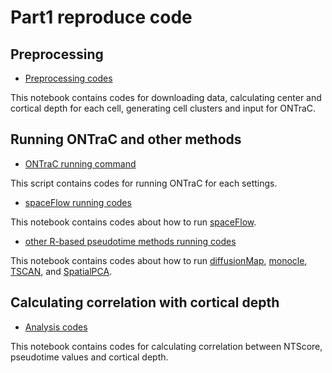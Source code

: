 # Part1 reproduce code

## Preprocessing

- [Preprocessing codes](./Step0_preprocessing.ipynb)

This notebook contains codes for downloading data, calculating center and cortical depth for each cell, generating cell clusters and input for ONTraC.

## Running ONTraC and other methods

- [ONTraC running command](./Step1_run_ONTraC.sh)

This script contains codes for running ONTraC for each settings.

- [spaceFlow running codes](./Step1_spaceFlow.ipynb)

This notebook contains codes about how to run [spaceFlow](https://www.nature.com/articles/s41467-022-31739-w).

- [other R-based pseudotime methods running codes](./Step1_other_pseudotime_methods.ipynb)

This notebook contains codes about how to run [diffusionMap](http://bioinformatics.oxfordjournals.org/content/32/8/1241), [monocle](https://www.nature.com/articles/s41586-019-0969-x), [TSCAN](https://academic.oup.com/nar/article/44/13/e117/2457590), and [SpatialPCA](https://www.nature.com/articles/s41467-022-34879-1).

## Calculating correlation with cortical depth

- [Analysis codes](./Step2_integrate_results.ipynb)

This notebook contains codes for calculating correlation between NTScore, pseudotime values and cortical depth.
